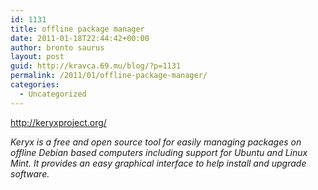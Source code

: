```yaml
---
id: 1131
title: offline package manager
date: 2011-01-18T22:44:42+00:00
author: bronto saurus
layout: post
guid: http://kravca.69.mu/blog/?p=1131
permalink: /2011/01/offline-package-manager/
categories:
  - Uncategorized
---
```

<http://keryxproject.org/>
  
_Keryx is a free and open source tool for easily managing packages on offline Debian based computers including support for Ubuntu and Linux Mint. It provides an easy graphical interface to help install and upgrade software._